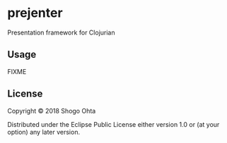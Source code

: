 # prejenter

Presentation framework for Clojurian

## Usage

FIXME

## License

Copyright © 2018 Shogo Ohta

Distributed under the Eclipse Public License either version 1.0 or (at
your option) any later version.
